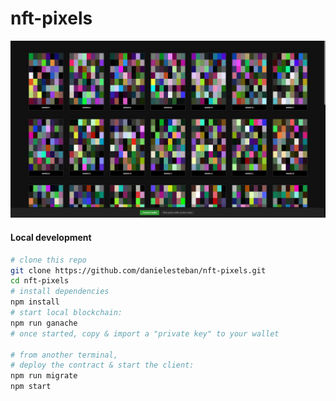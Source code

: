 nft-pixels
==

![screenshot](screenshot.png)

#### Local development

```bash
# clone this repo
git clone https://github.com/danielesteban/nft-pixels.git
cd nft-pixels
# install dependencies
npm install
# start local blockchain:
npm run ganache
# once started, copy & import a "private key" to your wallet

# from another terminal,
# deploy the contract & start the client:
npm run migrate
npm start
```
